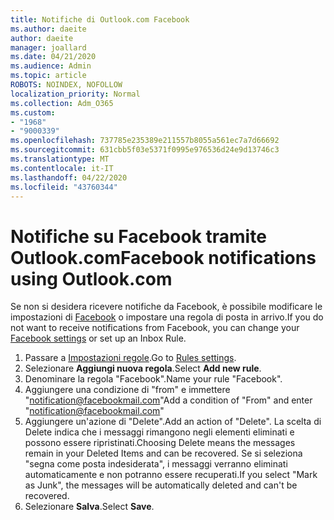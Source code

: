 ```yaml
---
title: Notifiche di Outlook.com Facebook
ms.author: daeite
author: daeite
manager: joallard
ms.date: 04/21/2020
ms.audience: Admin
ms.topic: article
ROBOTS: NOINDEX, NOFOLLOW
localization_priority: Normal
ms.collection: Adm_O365
ms.custom:
- "1968"
- "9000339"
ms.openlocfilehash: 737785e235389e211557b8055a561ec7a7d66692
ms.sourcegitcommit: 631cbb5f03e5371f0995e976536d24e9d13746c3
ms.translationtype: MT
ms.contentlocale: it-IT
ms.lasthandoff: 04/22/2020
ms.locfileid: "43760344"
---
```

# <a name="facebook-notifications-using-outlookcom"></a><span data-ttu-id="06383-102">Notifiche su Facebook tramite Outlook.com</span><span class="sxs-lookup"><span data-stu-id="06383-102">Facebook notifications using Outlook.com</span></span>

<span data-ttu-id="06383-103">Se non si desidera ricevere notifiche da Facebook, è possibile modificare le impostazioni di [Facebook](https://aka.ms/facebook-notifications-settings) o impostare una regola di posta in arrivo.</span><span class="sxs-lookup"><span data-stu-id="06383-103">If you do not want to receive notifications from Facebook, you can change your [Facebook settings](https://aka.ms/facebook-notifications-settings) or set up an Inbox Rule.</span></span>

1. <span data-ttu-id="06383-104">Passare a [Impostazioni regole](https://outlook.live.com/mail/options/mail/rules/inboxRules).</span><span class="sxs-lookup"><span data-stu-id="06383-104">Go to [Rules settings](https://outlook.live.com/mail/options/mail/rules/inboxRules).</span></span>
1. <span data-ttu-id="06383-105">Selezionare **Aggiungi nuova regola**.</span><span class="sxs-lookup"><span data-stu-id="06383-105">Select **Add new rule**.</span></span>
1. <span data-ttu-id="06383-106">Denominare la regola "Facebook".</span><span class="sxs-lookup"><span data-stu-id="06383-106">Name your rule "Facebook".</span></span>
1. <span data-ttu-id="06383-107">Aggiungere una condizione di "from" e immettere "notification@facebookmail.com"</span><span class="sxs-lookup"><span data-stu-id="06383-107">Add a condition of "From" and enter "notification@facebookmail.com"</span></span>
1. <span data-ttu-id="06383-108">Aggiungere un'azione di "Delete".</span><span class="sxs-lookup"><span data-stu-id="06383-108">Add an action of "Delete".</span></span> <span data-ttu-id="06383-109">La scelta di Delete indica che i messaggi rimangono negli elementi eliminati e possono essere ripristinati.</span><span class="sxs-lookup"><span data-stu-id="06383-109">Choosing Delete means the messages remain in your Deleted Items and can be recovered.</span></span> <span data-ttu-id="06383-110">Se si seleziona "segna come posta indesiderata", i messaggi verranno eliminati automaticamente e non potranno essere recuperati.</span><span class="sxs-lookup"><span data-stu-id="06383-110">If you select "Mark as Junk", the messages will be automatically deleted and can't be recovered.</span></span>
1. <span data-ttu-id="06383-111">Selezionare **Salva**.</span><span class="sxs-lookup"><span data-stu-id="06383-111">Select **Save**.</span></span>